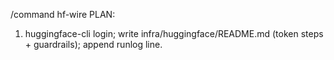 /command hf-wire
PLAN:
1) huggingface-cli login; write infra/huggingface/README.md (token steps + guardrails); append runlog line.
